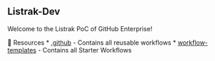 ## Listrak-Dev
Welcome to the Listrak PoC of GitHub Enterprise!

📖 Resources
    * [.github](../.github) - Contains all reusable workflows
    * [workflow-templates](../workflow-templates) - Contains all Starter Workflows

